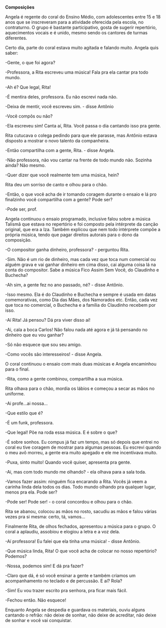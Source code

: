 **Composições**

Angela é regente do coral do Ensino Médio, com adolescentes entre 15 e 18 anos que se inscreveram para a atividade oferecida pela escola, no contraturno. O grupo é bastante participativo, gosta de sugerir repertório, aquecimentos vocais e é unido, mesmo sendo os cantores de turmas diferentes.

Certo dia, parte do coral estava muito agitada e falando muito. Angela quis saber:

-Gente, o que foi agora?

 -Professora, a Rita escreveu uma música! Fala pra ela cantar pra todo mundo.

-Ah é? Que legal, Rita!

-É mentira deles, professora. Eu não escrevi nada não.

-Deixa de mentir, você escreveu sim. - disse Antônio

-Você compôs ou não?

-Ela escreveu sim! Canta aí, Rita. Você passa o dia cantando isso pra gente.

Rita cutucava o colega pedindo para que ele parasse, mas Antônio estava disposto a mostrar o novo talento da companheira.

-Então compartilha com a gente, Rita. - disse Angela.

-Não professora, não vou cantar na frente de todo mundo não. Sozinha ainda? Não mesmo.

-Quer dizer que você realmente tem uma música, hein?

Rita deu um sorriso de canto e olhou para o chão.

-Então, o que você acha de ir tomando coragem durante o ensaio e lá pro finalzinho você compartilha com a gente? Pode ser?

-Pode ser, prof.

Angela continuou o ensaio programado, inclusive falou sobre a música Talismã que estava no repertório e foi composto pela intérprete da canção original, que era a Iza. Também explicou que nem todo intérprete compõe a própria música, tendo que pagar direitos autorais para o dono da composição.

-O compositor ganha dinheiro, professora? - perguntou Rita.

-Sim. Não é um rio de dinheiro, mas cada vez que toca num comercial ou alguém grava e vai ganhar dinheiro em cima disso, cai alguma coisa lá na conta do compositor. Sabe a música Fico Assim Sem Você, do Claudinho e Buchecha?

-Ah sim, a gente fez no ano passado, né? - disse Antônio.

-Isso mesmo. Ela é do Claudinho e Buchecha e sempre é usada em datas comemorativas, como Dia das Mães, dos Namorados etc. Então, cada vez que toca no comercial, o Buchecha e a família do Claudinho recebem por isso.

-Aí Rita! Já pensou? Dá pra viver disso aí!

-Ai, cala a boca Carlos! Não falou nada até agora e já tá pensando no dinheiro que eu vou ganhar?

-Só não esquece que sou seu amigo.

-Como vocês são interesseiros! - disse Angela.

O coral continuou o ensaio com mais duas músicas e Angela encaminhou para o final.

-Rita, como a gente combinou, compartilha a sua música.

Rita olhava para o chão, mordia os lábios e começou a secar as mãos no uniforme.

-Ai profe…ai nossa…

-Que estilo que é?

-É um funk, professora.

-Que legal! Põe na roda essa música. E é sobre o que?

-É sobre sonhos. Eu compus já faz um tempo, mas só depois que entrei no coral eu tive coragem de mostrar para algumas pessoas. Eu escrevi quando o meu avô morreu, a gente era muito apegado e ele me incentivava muito.

-Puxa, sinto muito! Quando você quiser, apresenta pra gente.

-Ai, mas com todo mundo me olhando? - ela olhava para a sala toda.

-Vamos fazer assim: ninguém fica encarando a Rita. Vocês já veem a carinha linda dela todos os dias. Todo mundo olhando pra qualquer lugar, menos pra ela. Pode ser?

-Pode ser! Pode ser! - o coral concordou e olhou para o chão.

Rita se abanou, colocou as mãos no rosto, sacudiu as mãos e falou várias vezes pra si mesma: certo, tá, vamos…

Finalmente Rita, de olhos fechados, apresentou a música para o grupo. O coral a aplaudiu, assobiou e elogiou a letra e a voz dela.

-Aí professora! Eu falei que ela tinha uma música! - disse Antônio.

-Que música linda, Rita! O que você acha de colocar no nosso repertório? Podemos?

-Nossa, podemos sim! E dá pra fazer?

-Claro que dá, é só você ensinar a gente e também criamos um acompanhamento no teclado e de percussão. E aí? Rola?

-Sim! Eu vou trazer escrito pra senhora, pra ficar mais fácil.

-Fechou então. Não esquece!

Enquanto Angela se despedia e guardava os materiais, ouviu alguns cantando o refrão: não deixe de sonhar, não deixe de acreditar, não deixe de sonhar e você vai conquistar.
